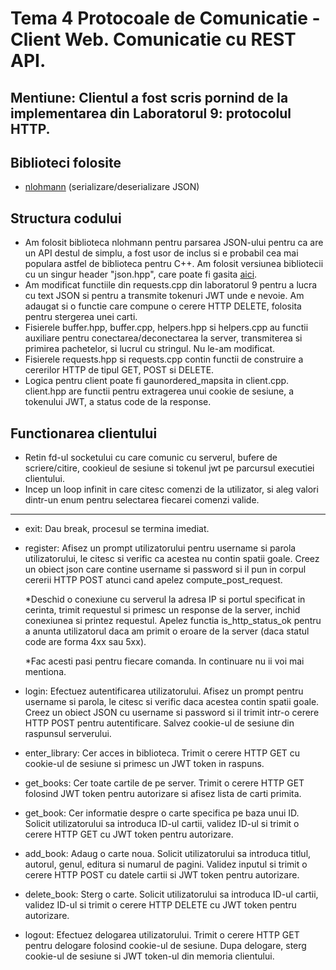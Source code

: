 # Tema 4 Protocoale de Comunicatie - Client Web. Comunicatie cu REST API.

## Mentiune: Clientul a fost scris pornind de la implementarea din Laboratorul 9: protocolul HTTP.

## Biblioteci folosite

-   [nlohmann](https://github.com/nlohmann/json) (serializare/deserializare JSON)

## Structura codului

-   Am folosit biblioteca nlohmann pentru parsarea JSON-ului pentru ca are un API destul de simplu, a fost usor de inclus si e probabil cea mai populara astfel de biblioteca pentru C++. Am folosit versiunea bibliotecii cu un singur header "json.hpp", care poate fi gasita [aici](https://github.com/nlohmann/json/tree/develop/single_include/nlohmann).
-   Am modificat functiile din requests.cpp din laboratorul 9 pentru a lucra cu text JSON si pentru a transmite tokenuri JWT unde e nevoie. Am adaugat si o functie care compune o cerere HTTP DELETE, folosita pentru stergerea unei carti.
-   Fisierele buffer.hpp, buffer.cpp, helpers.hpp si helpers.cpp au functii auxiliare pentru conectarea/deconectarea la server, transmiterea si primirea pachetelor, si lucrul cu stringul. Nu le-am modificat.
-   Fisierele requests.hpp si requests.cpp contin functii de construire a cererilor HTTP de tipul GET, POST si DELETE.
-   Logica pentru client poate fi gaunordered_mapsita in client.cpp. client.hpp are functii pentru extragerea unui cookie de sesiune, a tokenului JWT, a status code de la response.

## Functionarea clientului

-   Retin fd-ul socketului cu care comunic cu serverul, bufere de scriere/citire, cookieul de sesiune si tokenul jwt pe parcursul executiei clientului.
-   Incep un loop infinit in care citesc comenzi de la utilizator, si aleg valori dintr-un enum pentru selectarea fiecarei comenzi valide.

---

-   exit:
    Dau break, procesul se termina imediat.
-   register:
    Afisez un prompt utilizatorului pentru username si parola utilizatorului,
    le citesc si verific ca acestea nu contin spatii goale.
    Creez un obiect json care contine username si password si il pun in corpul cererii
    HTTP POST atunci cand apelez compute_post_request.

    \*Deschid o conexiune cu serverul
    la adresa IP si portul specificat in cerinta, trimit requestul si primesc un response de la server,
    inchid conexiunea si printez requestul. Apelez functia is_http_status_ok pentru
    a anunta utilizatorul daca am primit o eroare de la server (daca statul code are
    forma 4xx sau 5xx).

    \*Fac acesti pasi pentru fiecare comanda. In continuare nu ii voi mai mentiona.

-   login:
    Efectuez autentificarea utilizatorului. Afisez un prompt pentru username si parola, le citesc si verific daca acestea contin spatii goale. Creez un obiect JSON cu username si password si il trimit intr-o cerere HTTP POST pentru autentificare. Salvez cookie-ul de sesiune din raspunsul serverului.

-   enter_library:
    Cer acces in biblioteca. Trimit o cerere HTTP GET cu cookie-ul de sesiune si primesc un JWT token in raspuns.

-   get_books:
    Cer toate cartile de pe server. Trimit o cerere HTTP GET folosind JWT token pentru autorizare si afisez lista de carti primita.

-   get_book:
    Cer informatie despre o carte specifica pe baza unui ID. Solicit utilizatorului sa introduca ID-ul cartii, validez ID-ul si trimit o cerere HTTP GET cu JWT token pentru autorizare.

-   add_book:
    Adaug o carte noua. Solicit utilizatorului sa introduca titlul, autorul, genul, editura si numarul de pagini. Validez inputul si trimit o cerere HTTP POST cu datele cartii si JWT token pentru autorizare.

-   delete_book:
    Sterg o carte. Solicit utilizatorului sa introduca ID-ul cartii, validez ID-ul si trimit o cerere HTTP DELETE cu JWT token pentru autorizare.

-   logout:
    Efectuez delogarea utilizatorului. Trimit o cerere HTTP GET pentru delogare folosind cookie-ul de sesiune. Dupa delogare, sterg cookie-ul de sesiune si JWT token-ul din memoria clientului.
